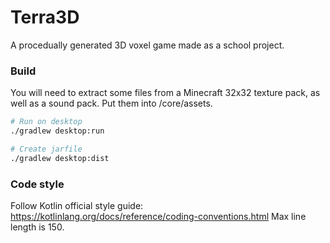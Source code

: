 # Terra3D

A procedually generated 3D voxel game made as a school project.

### Build

You will need to extract some files from a Minecraft 32x32 texture pack, as well as a sound pack. Put them into /core/assets.

``` bash
# Run on desktop
./gradlew desktop:run

# Create jarfile
./gradlew desktop:dist
```

### Code style

Follow Kotlin official style guide: https://kotlinlang.org/docs/reference/coding-conventions.html
Max line length is 150.                                                
